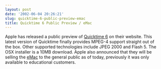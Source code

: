 ```yaml
---
layout: post
date: '2002-06-04 20:26:21'
slug: quicktime-6-public-preview-emac
title: Quicktime 6 Public Preview / eMac
---
```


Apple has released a public preview of [Quicktime 6](http://www.apple.com/quicktime/preview/quicktime6/) on their website. This latest version of Quicktime finally provides MPEG-4 support straight out of the box. Other supported technologies include JPEG 2000 and Flash 5. The OSX installer is a 10MB download.
Apple also announced that they will be selling the [eMac](http://www.apple.com/emac/) to the general public as of today, previously it was only available to educational customers.